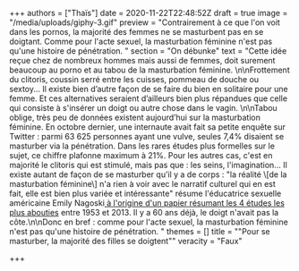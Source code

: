 +++
authors = ["Thaïs"]
date = 2020-11-22T22:48:52Z
draft = true
image = "/media/uploads/giphy-3.gif"
preview = "Contrairement à ce que l'on voit dans les pornos, la majorité des femmes ne se masturbent pas en se doigtant. Comme pour l'acte sexuel, la masturbation féminine n'est pas qu'une histoire de pénétration. "
section = "On débunke"
text = "Cette idée reçue chez de nombreux hommes mais aussi de femmes, doit surement beaucoup au porno et au tabou de la masturbation féminine. \n\nFrottement du clitoris, coussin serré entre les cuisses,  pommeau de douche ou sextoy... Il existe bien d’autre façon de se faire du bien en solitaire pour une femme. Et ces alternatives seraient d’ailleurs bien plus répandues que celle qui consiste à s'insérer un doigt ou autre chose dans le vagin. \n\nTabou oblige,  très peu de données existent aujourd’hui sur la masturbation féminine. En octobre dernier, une internaute avait fait sa petite enquête sur Twitter : parmi  63 625 personnes ayant une vulve, seules 7,4% disaient se masturber via la pénétration. Dans les rares études plus formelles sur le sujet, ce chiffre plafonne maximum à 21%.  Pour les autres cas, c'est en majorité le clitoris qui est stimulé, mais pas que : les seins, l'imagination...   Il existe autant de façon de se masturber qu’il y a de corps : \"la réalité \\[de la masturbation féminine\\] n'a rien à voir avec le narratif culturel qui en est fait, elle  est bien plus variée et intéressante\" résume l'éducatrice sexuelle américaine Emily Nagoski[ à l'origine d'un papier résumant les 4 études les plus abouties](https://medium.com/@enagoski/what-60-years-of-research-says-about-womens-masturbation-f3b842343454) entre 1953 et 2013.  Il y  a 60 ans déjà, le doigt n'avait pas la côte.\n\nDonc en bref : comme pour l'acte sexuel, la masturbation féminine n'est pas qu'une histoire de pénétration. "
themes = []
title = "\"Pour se masturber, la majorité des filles se doigtent\""
veracity = "Faux"

+++
